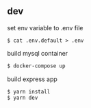## dev

set env variable  to .env file
```
$ cat .env.default > .env
```

build mysql container
```sh
$ docker-compose up
```

build express app
```
$ yarn install
$ yarn dev
```
